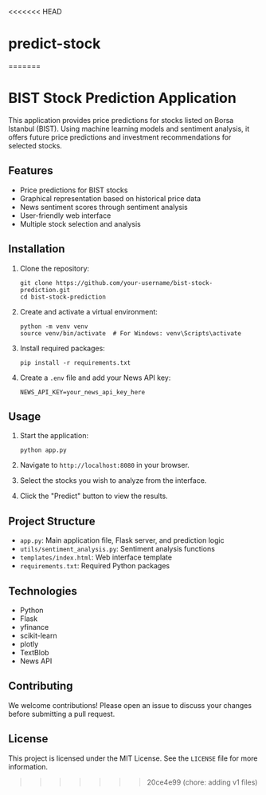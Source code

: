 <<<<<<< HEAD
# predict-stock
=======
# BIST Stock Prediction Application

This application provides price predictions for stocks listed on Borsa Istanbul (BIST). Using machine learning models and sentiment analysis, it offers future price predictions and investment recommendations for selected stocks.

## Features

- Price predictions for BIST stocks
- Graphical representation based on historical price data
- News sentiment scores through sentiment analysis
- User-friendly web interface
- Multiple stock selection and analysis

## Installation

1. Clone the repository:
   ```
   git clone https://github.com/your-username/bist-stock-prediction.git
   cd bist-stock-prediction
   ```

2. Create and activate a virtual environment:
   ```
   python -m venv venv
   source venv/bin/activate  # For Windows: venv\Scripts\activate
   ```

3. Install required packages:
   ```
   pip install -r requirements.txt
   ```

4. Create a `.env` file and add your News API key:
   ```
   NEWS_API_KEY=your_news_api_key_here
   ```

## Usage

1. Start the application:
   ```
   python app.py
   ```

2. Navigate to `http://localhost:8080` in your browser.

3. Select the stocks you wish to analyze from the interface.

4. Click the "Predict" button to view the results.

## Project Structure

- `app.py`: Main application file, Flask server, and prediction logic
- `utils/sentiment_analysis.py`: Sentiment analysis functions
- `templates/index.html`: Web interface template
- `requirements.txt`: Required Python packages

## Technologies

- Python
- Flask
- yfinance
- scikit-learn
- plotly
- TextBlob
- News API

## Contributing

We welcome contributions! Please open an issue to discuss your changes before submitting a pull request.

## License

This project is licensed under the MIT License. See the `LICENSE` file for more information.
>>>>>>> 20ce4e99 (chore: adding v1 files)
